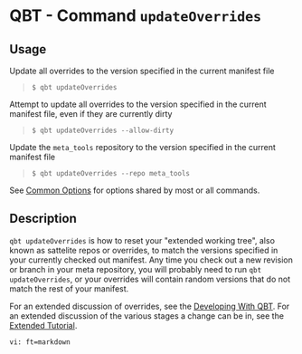 # QBT - Command `updateOverrides`

## Usage

Update all overrides to the version specified in the current manifest file

>     $ qbt updateOverrides

Attempt to update all overrides to the version specified in the current manifest file, even if they are currently dirty

>     $ qbt updateOverrides --allow-dirty

Update the `meta_tools` repository to the version specified in the current manifest file

>     $ qbt updateOverrides --repo meta_tools

See [Common Options](qbt-common-options.html) for options shared by most or all commands.

## Description

`qbt updateOverrides` is how to reset your "extended working tree", also known as sattelite repos or overrides, to match the versions specified in your currently checked out manifest.  Any time you check out a new revision or branch in your meta repository, you will probably need to run `qbt updateOverrides`, or your overrides will contain random versions that do not match the rest of your manifest.

For an extended discussion of overrides, see the [Developing With QBT](development-guide.html).
For an extended discussion of the various stages a change can be in, see the [Extended Tutorial](tutorial.html).

    vi: ft=markdown
